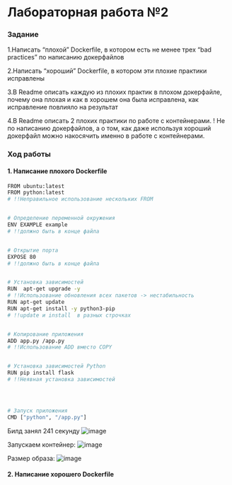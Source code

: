 # Лабораторная работа №2

### Задание

1.Написать “плохой” Dockerfile, в котором есть не менее трех “bad practices” по написанию докерфайлов

2.Написать “хороший” Dockerfile, в котором эти плохие практики исправлены

3.В Readme описать каждую из плохих практик в плохом докерфайле, почему она плохая и как в хорошем она была исправлена, как исправление повлияло на результат

4.В Readme описать 2 плохих практики по работе с контейнерами. ! Не по написанию докерфайлов, а о том, как даже используя хороший докерфайл можно накосячить именно в работе с контейнерами.


### Ход работы
#### 1. Написание плохого Dockerfile
```sh 
FROM ubuntu:latest 
FROM python:latest 
# !!Неправильное использование нескольких FROM


# Определение переменной окружения
ENV EXAMPLE example 
# !!должно быть в конце файла


# Открытие порта
EXPOSE 80
# !!должно быть в конце файла


# Установка зависимостей
RUN  apt-get upgrade -y 
# !!Использование обновления всех пакетов -> нестабильность
RUN apt-get update
RUN apt-get install -y python3-pip
# !!update и install  в разных строчках


# Копирование приложения
ADD app.py /app.py 
# !!Использование ADD вместо COPY


# Установка зависимостей Python
RUN pip install flask 
# !!Неявная установка зависимостей




# Запуск приложения
CMD ["python", "/app.py"]
```


Билд занял 241 секунду
![image](https://github.com/kegly/itmo-cloud-systems-and-services/blob/main/lab2/images/Screenshot%20from%202024-10-15%2003-27-56.png)

Запускаем контейнер:
![image](https://github.com/kegly/itmo-cloud-systems-and-services/blob/main/lab2/images/Screenshot%20from%202024-10-15%2003-30-54.png)

Размер образа:
![image](https://github.com/kegly/itmo-cloud-systems-and-services/blob/main/lab2/images/Screenshot%20from%202024-10-15%2003-36-55.png)


#### 2. Написание хорошего Dockerfile
